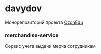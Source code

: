 # davydov

Монорепозиторий проекта [OzonEdu](http://c_route256.tilda.ws/workshop_1)



### merchandise-service

Сервис учета выдачи мерча сотрудникам

